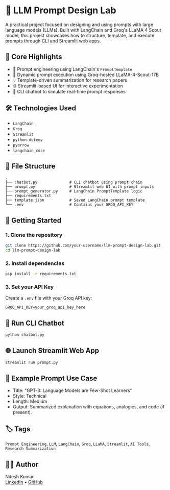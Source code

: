 
# 🧪 LLM Prompt Design Lab

A practical project focused on designing and using prompts with large language models (LLMs). Built with LangChain and Groq's LLaMA 4 Scout model, this project showcases how to structure, template, and execute prompts through CLI and Streamlit web apps.

## 🧠 Core Highlights

- 🧾 Prompt engineering using LangChain's `PromptTemplate`
- 🧠 Dynamic prompt execution using Groq-hosted LLaMA-4-Scout-17B
- 💡 Template-driven summarization for research papers
- 🌐 Streamlit-based UI for interactive experimentation
- 💬 CLI chatbot to simulate real-time prompt responses

## 🛠️ Technologies Used

- `LangChain`
- `Groq`
- `Streamlit`
- `python-dotenv`
- `pyarrow`
- `langchain_core`

## 📁 File Structure

```
.
├── chatbot.py              # CLI chatbot using prompt chain
├── prompt.py               # Streamlit web UI with prompt inputs
├── prompt_generator.py     # LangChain PromptTemplate logic
├── requirements.txt
├── template.json           # Saved LangChain prompt template
└── .env                    # Contains your GROQ_API_KEY
```

## 🚀 Getting Started

### 1. Clone the repository

```bash
git clone https://github.com/your-username/llm-prompt-design-lab.git
cd llm-prompt-design-lab
```

### 2. Install dependencies

```bash
pip install -r requirements.txt
```

### 3. Set your API Key

Create a `.env` file with your Groq API key:

```env
GROQ_API_KEY=your_groq_api_key_here
```

## 💬 Run CLI Chatbot

```bash
python chatbot.py
```

## 🌐 Launch Streamlit Web App

```bash
streamlit run prompt.py
```

## 📌 Example Prompt Use Case

- Title: "GPT-3: Language Models are Few-Shot Learners"
- Style: Technical
- Length: Medium  
- Output: Summarized explanation with equations, analogies, and code (if present).

## 🏷️ Tags

`Prompt Engineering`, `LLM`, `LangChain`, `Groq`, `LLaMA`, `Streamlit`, `AI Tools`, `Research Summarization`

## 👨‍💻 Author

Nitesh Kumar  
[LinkedIn](https://www.linkedin.com/in/your-profile) • [GitHub](https://github.com/your-username)
